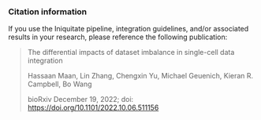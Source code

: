 ### Citation information

If you use the Iniquitate pipeline, integration guidelines, and/or associated results in your research, please reference the following publication:

> The differential impacts of dataset imbalance in single-cell data integration
>
> Hassaan Maan, Lin Zhang, Chengxin Yu, Michael Geuenich, Kieran R. Campbell, Bo Wang
>
> bioRxiv December 19, 2022; doi: https://doi.org/10.1101/2022.10.06.511156  